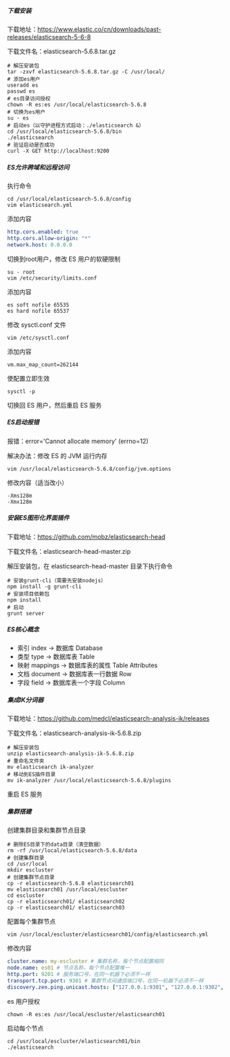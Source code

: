 ##### 下载安装

下载地址：https://www.elastic.co/cn/downloads/past-releases/elasticsearch-5-6-8

下载文件名：elasticsearch-5.6.8.tar.gz

```shell
# 解压安装包
tar -zxvf elasticsearch-5.6.8.tar.gz -C /usr/local/
# 添加es用户
useradd es
passwd es
# es目录访问授权
chown -R es:es /usr/local/elasticsearch-5.6.8
# 切换为es用户
su - es
# 启动es（以守护进程方式启动：./elasticsearch &）
cd /usr/local/elasticsearch-5.6.8/bin
./elasticsearch
# 验证启动是否成功
curl -X GET http://localhost:9200
```

##### ES允许跨域和远程访问

执行命令

```shell
cd /usr/local/elasticsearch-5.6.8/config
vim elasticsearch.yml
```

添加内容

```yaml
http.cors.enabled: true
http.cors.allow-origin: "*"
network.host: 0.0.0.0
```

切换到root用户，修改 ES 用户的软硬限制

```shell
su - root
vim /etc/security/limits.conf
```

添加内容

```
es soft nofile 65535
es hard nofile 65537
```

修改 sysctl.conf 文件

```shell
vim /etc/sysctl.conf
```

添加内容

```
vm.max_map_count=262144
```

使配置立即生效

```shell
sysctl -p
```

切换回 ES 用户，然后重启 ES 服务

##### ES启动报错

报错：error='Cannot allocate memory' (errno=12)

解决办法：修改 ES 的 JVM 运行内存

```shell
vim /usr/local/elasticsearch-5.6.8/config/jvm.options
```

修改内容（适当改小）

```
-Xms128m
-Xmx128m
```

##### 安装ES图形化界面插件

下载地址：https://github.com/mobz/elasticsearch-head

下载文件名：elasticsearch-head-master.zip

解压安装包，在 elasticsearch-head-master 目录下执行命令

```shell
# 安装grunt-cli（需要先安装nodejs）
npm install -g grunt-cli
# 安装项目依赖包
npm install
# 启动
grunt server
```

##### ES核心概念

- 索引 index -> 数据库 Database
- 类型 type -> 数据库表 Table
- 映射 mappings -> 数据库表的属性 Table Attributes
- 文档 document -> 数据库表一行数据 Row
- 字段 field -> 数据库表一个字段 Column

##### 集成IK分词器

下载地址：https://github.com/medcl/elasticsearch-analysis-ik/releases

下载文件名：elasticsearch-analysis-ik-5.6.8.zip

```shell
# 解压安装包
unzip elasticsearch-analysis-ik-5.6.8.zip
# 重命名文件夹
mv elasticsearch ik-analyzer
# 移动到ES插件目录
mv ik-analyzer /usr/local/elasticsearch-5.6.8/plugins
```

重启 ES 服务

##### 集群搭建

创建集群目录和集群节点目录

```shell
# 删除ES目录下的data目录（清空数据）
rm -rf /usr/local/elasticsearch-5.6.8/data
# 创建集群目录
cd /usr/local
mkdir escluster
# 创建集群节点目录
cp -r elasticsearch-5.6.8 elasticsearch01
mv elasticsearch01 /usr/local/escluster
cd escluster
cp -r elasticsearch01/ elasticsearch02
cp -r elasticsearch01/ elasticsearch03
```

配置每个集群节点

```shell
vim /usr/local/escluster/elasticsearch01/config/elasticsearch.yml
```

修改内容

```yaml
cluster.name: my-escluster # 集群名称，每个节点配置相同
node.name: es01 # 节点名称，每个节点配置唯一
http.port: 9201 # 服务端口号，在同一机器下必须不一样
transport.tcp.port: 9301 # 集群节点间通信端口号，在同一机器下必须不一样
discovery.zen.ping.unicast.hosts: ["127.0.0.1:9301", "127.0.0.1:9302", "127.0.0.1:9303"] # 集群自动发现机器ip集合
```

es 用户授权

```shell
chown -R es:es /usr/local/escluster/elasticsearch01
```

启动每个节点

```shell
cd /usr/local/escluster/elasticsearch01/bin
./elasticsearch
```

